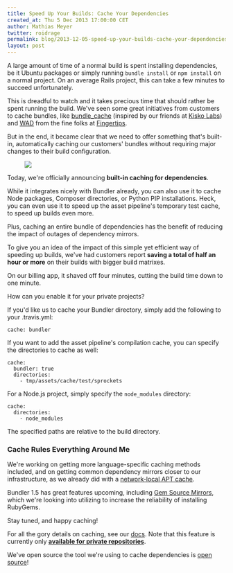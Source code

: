 ```yaml
---
title: Speed Up Your Builds: Cache Your Dependencies
created_at: Thu 5 Dec 2013 17:00:00 CET
author: Mathias Meyer
twitter: roidrage
permalink: blog/2013-12-05-speed-up-your-builds-cache-your-dependencies
layout: post
---
```

A large amount of time of a normal build is spent installing dependencies, be it
Ubuntu packages or simply running `bundle install` or `npm install` on a normal
project. On an average Rails project, this can take a few minutes to succeed
unfortunately.

This is dreadful to watch and it takes precious time that should rather be spent
running the build. We've seen some great initiatives from customers to cache
bundles, like [bundle_cache](https://github.com/data-axle/bundle_cache)
(inspired by our friends at [Kisko Labs](http://kiskolabs.com)) and
[WAD](https://github.com/Fingertips/WAD) from the fine folks at
[Fingertips](http://www.fngtps.com).

But in the end, it became clear that we need to offer something that's built-in,
automatically caching our customers' bundles without requiring major changes to
their build configuration.

<figure class="right smaller">
  <img src="http://s3.amazonaws.com/rapgenius/img122.jpg"/>
</figure>

Today, we're officially announcing **built-in caching for dependencies**.

While it integrates nicely with Bundler already, you can also use it to cache
Node packages, Composer directories, or Python PIP installations. Heck, you can
even use it to speed up the asset pipeline's temporary test cache, to speed up
builds even more.

Plus, caching an entire bundle of dependencies has the benefit of reducing the
impact of outages of dependency mirrors.

To give you an idea of the impact of this simple yet efficient way of speeding
up builds, we've had customers report **saving a total of half an hour or more**
on their builds with bigger build matrixes.

On our billing app, it shaved off four minutes, cutting the build time down to
one minute.

How can you enable it for your private projects?

If you'd like us to cache your Bundler directory, simply add the following to
your .travis.yml:

    cache: bundler

If you want to add the asset pipeline's compilation cache, you can specify the
directories to cache as well:

    cache:
      bundler: true
      directories:
        - tmp/assets/cache/test/sprockets

For a Node.js project, simply specify the `node_modules` directory:

    cache:
      directories:
        - node_modules

The specified paths are relative to the build directory.

### Cache Rules Everything Around Me

We're working on getting more language-specific caching methods included, and
on getting common dependency mirrors closer to our infrastructure,
as we already did with a [network-local APT
cache](http://about.travis-ci.org/docs/user/caching/#Caching-Ubuntu-packages).
    
Bundler 1.5 has great features upcoming, including [Gem Source
Mirrors](http://bundler.io/v1.5/bundle_config.html#gem-source-mirrors), which
we're looking into utilizing to increase the reliability of installing RubyGems.

Stay tuned, and happy caching!

For all the gory details on caching, see our [docs](/docs/user/caching/). Note
that this feature is currently only [**available for private
repositories**](https://travis-ci.com).

We've open source the tool we're using to cache dependencies is [open
source](https://github.com/travis-ci/casher)!
